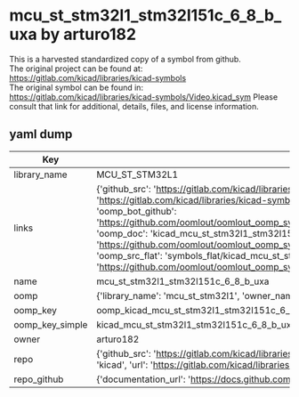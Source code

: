# mcu_st_stm32l1_stm32l151c_6_8_b_uxa by arturo182  
This is a harvested standardized copy of a symbol from github.  
The original project can be found at:  
https://gitlab.com/kicad/libraries/kicad-symbols  
The original symbol can be found in:
https://gitlab.com/kicad/libraries/kicad-symbols/Video.kicad_sym
Please consult that link for additional, details, files, and license information.  
## yaml dump  
| Key | Value |  
| --- | --- |  
| library_name | MCU_ST_STM32L1 |  
| links | {'github_src': 'https://gitlab.com/kicad/libraries/kicad-symbols/Video.kicad_sym', 'github_src_repo': 'https://gitlab.com/kicad/libraries/kicad-symbols', 'oomp_bot': 'kicad_mcu_st_stm32l1_stm32l151c_6_8_b_uxa/working', 'oomp_bot_github': 'https://github.com/oomlout/oomlout_oomp_symbol_bot/tree/main/kicad_mcu_st_stm32l1_stm32l151c_6_8_b_uxa/working', 'oomp_doc': 'kicad_mcu_st_stm32l1_stm32l151c_6_8_b_uxa/working', 'oomp_doc_github': 'https://github.com/oomlout/oomlout_oomp_symbol_doc/tree/main/kicad_mcu_st_stm32l1_stm32l151c_6_8_b_uxa/working', 'oomp_src_flat': 'symbols_flat/kicad_mcu_st_stm32l1_stm32l151c_6_8_b_uxa/working', 'oomp_src_flat_github': 'https://github.com/oomlout/oomlout_oomp_symbol_src/tree/main/kicad_mcu_st_stm32l1_stm32l151c_6_8_b_uxa/working'} |  
| name | mcu_st_stm32l1_stm32l151c_6_8_b_uxa |  
| oomp | {'library_name': 'mcu_st_stm32l1', 'owner_name': 'kicad', 'symbol_name': 'mcu_st_stm32l1_stm32l151c_6_8_b_uxa'} |  
| oomp_key | oomp_kicad_mcu_st_stm32l1_stm32l151c_6_8_b_uxa |  
| oomp_key_simple | kicad_mcu_st_stm32l1_stm32l151c_6_8_b_uxa |  
| owner | arturo182 |  
| repo | {'github_src': 'https://gitlab.com/kicad/libraries/kicad-symbols/Video.kicad_sym', 'name': 'libraries/kicad-symbols', 'owner': 'kicad', 'url': 'https://gitlab.com/kicad/libraries/kicad-symbols'} |  
| repo_github | {'documentation_url': 'https://docs.github.com/rest/repos/repos#get-a-repository', 'message': 'Not Found'} |  

